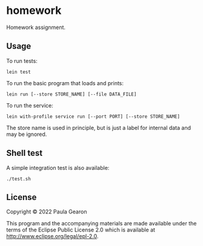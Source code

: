 # homework

Homework assignment.

## Usage

To run tests:

```
lein test
```

To run the basic program that loads and prints:
```
lein run [--store STORE_NAME] [--file DATA_FILE]
```

To run the service:
```
lein with-profile service run [--port PORT] [--store STORE_NAME]
```

The store name is used in principle, but is just a label for internal data and may be ignored.

## Shell test

A simple integration test is also available:
```
./test.sh
```

## License

Copyright © 2022 Paula Gearon

This program and the accompanying materials are made available under the
terms of the Eclipse Public License 2.0 which is available at
http://www.eclipse.org/legal/epl-2.0.

